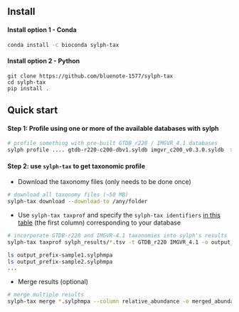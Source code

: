 ## Install

#### Install option 1 - Conda

```sh
conda install -c bioconda sylph-tax
```

#### Install option 2 - Python

```
git clone https://github.com/bluenote-1577/sylph-tax
cd sylph-tax
pip install .
```

## Quick start

#### Step 1: Profile using one or more of the available databases with sylph

```sh
# profile something with pre-built GTDB_r220 / IMGVR_4.1 databases
sylph profile .... gtdb-r220-c200-dbv1.syldb imgvr_c200_v0.3.0.syldb  > sylph_results/my_result.tsv
```

#### Step 2: use `sylph-tax` to get taxonomic profile

- Download the taxonomy files (only needs to be done once)

```sh
# download all taxonomy files (~50 MB)
sylph-tax download --download-to /any/folder
```

- Use `sylph-tax taxprof` and specify the `sylph-tax identifiers` [in this table](sylph-tax.md/#taxonomy-integration-available-databases-with-taxonomy-files) (the first column) corresponding to your database

```sh
# incorporate GTDB-r220 and IMGVR-4.1 taxonomies into sylph's results
sylph-tax taxprof sylph_results/*.tsv -t GTDB_r220 IMGVR_4.1 -o output_prefix-

ls output_prefix-sample1.sylphmpa
ls output_prefix-sample2.sylphmpa
...
```

- Merge results (optional)

```sh
# merge multiple results
sylph-tax merge *.sylphmpa --column relative_abundance -o merged_abundance_file.tsv
```

